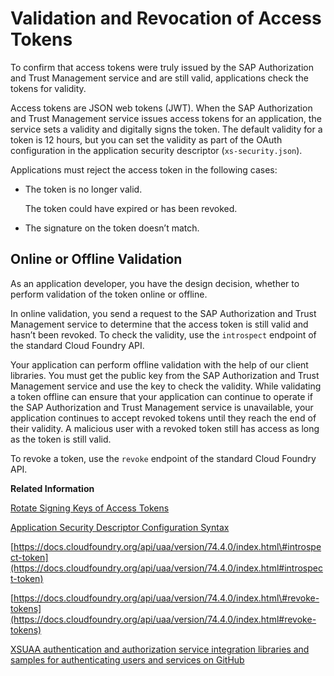 <!-- loio8eb23a1130e24ef49fa689bf7aab781e -->

# Validation and Revocation of Access Tokens

To confirm that access tokens were truly issued by the SAP Authorization and Trust Management service and are still valid, applications check the tokens for validity.

Access tokens are JSON web tokens \(JWT\). When the SAP Authorization and Trust Management service issues access tokens for an application, the service sets a validity and digitally signs the token. The default validity for a token is 12 hours, but you can set the validity as part of the OAuth configuration in the application security descriptor \(`xs-security.json`\).

Applications must reject the access token in the following cases:

-   The token is no longer valid.

    The token could have expired or has been revoked.

-   The signature on the token doesn’t match.




<a name="loio8eb23a1130e24ef49fa689bf7aab781e__section_lvx_tbj_jmb"/>

## Online or Offline Validation

As an application developer, you have the design decision, whether to perform validation of the token online or offline.

In online validation, you send a request to the SAP Authorization and Trust Management service to determine that the access token is still valid and hasn’t been revoked. To check the validity, use the `introspect` endpoint of the standard Cloud Foundry API.

Your application can perform offline validation with the help of our client libraries. You must get the public key from the SAP Authorization and Trust Management service and use the key to check the validity. While validating a token offline can ensure that your application can continue to operate if the SAP Authorization and Trust Management service is unavailable, your application continues to accept revoked tokens until they reach the end of their validity. A malicious user with a revoked token still has access as long as the token is still valid.

To revoke a token, use the `revoke` endpoint of the standard Cloud Foundry API.

**Related Information**  


[Rotate Signing Keys of Access Tokens](../50-administration-and-ops/rotate-signing-keys-of-access-tokens-b279adf.md#loiob279adf3ec134b2a8611a42bff1ee9d9 "Components of SAP BTP use the digital signature of the access tokens to verify the validity of access tokens. Periodically rotate the signing keys of access tokens (see Security Recommendations for SAP Authorization and Trust Management Service).")

[Application Security Descriptor Configuration Syntax](application-security-descriptor-configuration-syntax-517895a.md "The syntax required to set the properties and values defined in the xs-security.json application security descriptor file.")

[https://docs.cloudfoundry.org/api/uaa/version/74.4.0/index.html\#introspect-token](https://docs.cloudfoundry.org/api/uaa/version/74.4.0/index.html#introspect-token)

[https://docs.cloudfoundry.org/api/uaa/version/74.4.0/index.html\#revoke-tokens](https://docs.cloudfoundry.org/api/uaa/version/74.4.0/index.html#revoke-tokens)

[XSUAA authentication and authorization service integration libraries and samples for authenticating users and services on GitHub](https://github.com/SAP/cloud-security-xsuaa-integration)

